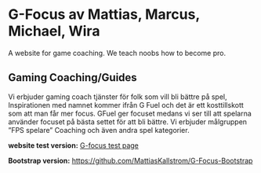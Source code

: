 # G-Focus av Mattias, Marcus, Michael, Wira
A website for game coaching. We teach noobs how to become pro. 


## Gaming Coaching/Guides


Vi erbjuder gaming coach tjänster för folk som vill bli bättre på spel, 
Inspirationen med namnet kommer ifrån G Fuel och det är ett kosttillskott som att man får mer focus. GFuel ger focuset medans vi ser till att spelarna använder focuset på bästa settet för att bli bättre.
Vi erbjuder målgruppen ”FPS spelare”  Coaching och även andra spel kategorier.


**website test version:**
[G-focus test page](wira08.github.io/)


**Bootstrap version:**
https://github.com/MattiasKallstrom/G-Focus-Bootstrap

